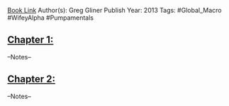 
[Book Link]()
Author(s): Greg Gliner
Publish Year: 2013
Tags: #Global_Macro #WifeyAlpha #Pumpamentals 

## <u>Chapter 1: </u>
–Notes–


## <u>Chapter 2:</u>
–Notes–